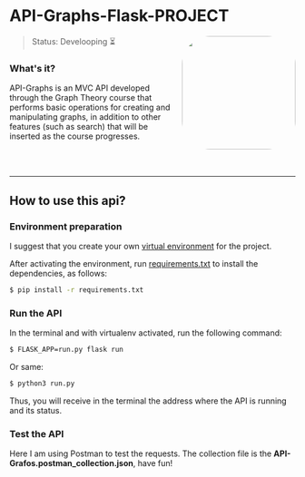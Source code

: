# API-Graphs-Flask-PROJECT

<img height="200em" style="border-radius:50px;" align="right" src="https://media.giphy.com/media/l0IylOPCNkiqOgMyA/giphy.gif" >

> Status: Develooping ⏳</br>

### What's it?

API-Graphs is an MVC API developed through the Graph Theory course that performs basic operations for creating and manipulating graphs, in addition to other features (such as search) that will be inserted as the course progresses.

</br></br>
<hr>

## How to use this api?

### Environment preparation

I suggest that you create your own [virtual environment](https://www.treinaweb.com.br/blog/criando-ambientes-virtuais-para-projetos-python-com-o-virtualenv) for the project.

After activating the environment, run [requirements.txt](https://medium.com/pyladiesbh/requirements-em-python-ec88b42058a6) to install the dependencies, as follows:
```sh
$ pip install -r requirements.txt
```
### Run the API

In the terminal and with virtualenv activated, run the following command:
```sh
$ FLASK_APP=run.py flask run
```
Or same:
```sh
$ python3 run.py
```
Thus, you will receive in the terminal the address where the API is running and its status.

### Test the API

Here I am using Postman to test the requests. The collection file is the **API-Grafos.postman_collection.json**, have fun!
